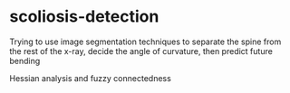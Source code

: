 # scoliosis-detection
Trying to use image segmentation techniques to separate the spine from the rest of the x-ray, decide the angle of curvature, then predict future bending


Hessian analysis and fuzzy connectedness